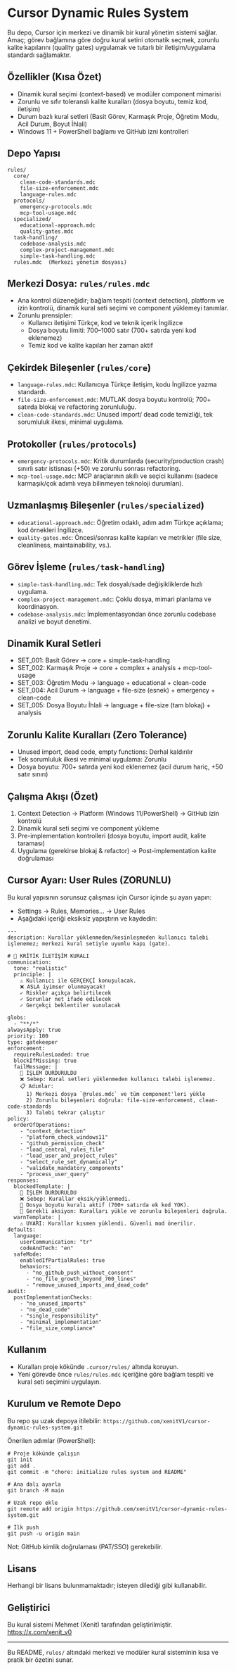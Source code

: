 # Cursor Dynamic Rules System

Bu depo, Cursor için merkezi ve dinamik bir kural yönetim sistemi sağlar. Amaç; görev bağlamına göre doğru kural setini otomatik seçmek, zorunlu kalite kapılarını (quality gates) uygulamak ve tutarlı bir iletişim/uygulama standardı sağlamaktır.

## Özellikler (Kısa Özet)
- Dinamik kural seçimi (context-based) ve modüler component mimarisi
- Zorunlu ve sıfır toleranslı kalite kuralları (dosya boyutu, temiz kod, iletişim)
- Durum bazlı kural setleri (Basit Görev, Karmaşık Proje, Öğretim Modu, Acil Durum, Boyut İhlali)
- Windows 11 + PowerShell bağlamı ve GitHub izni kontrolleri

## Depo Yapısı
```
rules/
  core/
    clean-code-standards.mdc
    file-size-enforcement.mdc
    language-rules.mdc
  protocols/
    emergency-protocols.mdc
    mcp-tool-usage.mdc
  specialized/
    educational-approach.mdc
    quality-gates.mdc
  task-handling/
    codebase-analysis.mdc
    complex-project-management.mdc
    simple-task-handling.mdc
  rules.mdc  (Merkezi yönetim dosyası)
```

## Merkezi Dosya: `rules/rules.mdc`
- Ana kontrol düzeneğidir; bağlam tespiti (context detection), platform ve izin kontrolü, dinamik kural seti seçimi ve component yüklemeyi tanımlar.
- Zorunlu prensipler:
  - Kullanıcı iletişimi Türkçe, kod ve teknik içerik İngilizce
  - Dosya boyutu limiti: 700–1000 satır (700+ satırda yeni kod eklenemez)
  - Temiz kod ve kalite kapıları her zaman aktif

## Çekirdek Bileşenler (`rules/core`)
- `language-rules.mdc`: Kullanıcıya Türkçe iletişim, kodu İngilizce yazma standardı.
- `file-size-enforcement.mdc`: MUTLAK dosya boyutu kontrolü; 700+ satırda blokaj ve refactoring zorunluluğu.
- `clean-code-standards.mdc`: Unused import/ dead code temizliği, tek sorumluluk ilkesi, minimal uygulama.

## Protokoller (`rules/protocols`)
- `emergency-protocols.mdc`: Kritik durumlarda (security/production crash) sınırlı satır istisnası (+50) ve zorunlu sonrası refactoring.
- `mcp-tool-usage.mdc`: MCP araçlarının akıllı ve seçici kullanımı (sadece karmaşık/çok adımlı veya bilinmeyen teknoloji durumları).

## Uzmanlaşmış Bileşenler (`rules/specialized`)
- `educational-approach.mdc`: Öğretim odaklı, adım adım Türkçe açıklama; kod örnekleri İngilizce.
- `quality-gates.mdc`: Öncesi/sonrası kalite kapıları ve metrikler (file size, cleanliness, maintainability, vs.).

## Görev İşleme (`rules/task-handling`)
- `simple-task-handling.mdc`: Tek dosyalı/sade değişikliklerde hızlı uygulama.
- `complex-project-management.mdc`: Çoklu dosya, mimari planlama ve koordinasyon.
- `codebase-analysis.mdc`: İmplementasyondan önce zorunlu codebase analizi ve boyut denetimi.

## Dinamik Kural Setleri
- SET_001: Basit Görev → core + simple-task-handling
- SET_002: Karmaşık Proje → core + complex + analysis + mcp-tool-usage
- SET_003: Öğretim Modu → language + educational + clean-code
- SET_004: Acil Durum → language + file-size (esnek) + emergency + clean-code
- SET_005: Dosya Boyutu İhlali → language + file-size (tam blokaj) + analysis

## Zorunlu Kalite Kuralları (Zero Tolerance)
- Unused import, dead code, empty functions: Derhal kaldırılır
- Tek sorumluluk ilkesi ve minimal uygulama: Zorunlu
- Dosya boyutu: 700+ satırda yeni kod eklenemez (acil durum hariç, +50 satır sınırı)

## Çalışma Akışı (Özet)
1) Context Detection → Platform (Windows 11/PowerShell) → GitHub izin kontrolü
2) Dinamik kural seti seçimi ve component yükleme
3) Pre-implementation kontrolleri (dosya boyutu, import audit, kalite taraması)
4) Uygulama (gerekirse blokaj & refactor) → Post-implementation kalite doğrulaması

## Cursor Ayarı: User Rules (ZORUNLU)
Bu kural yapısının sorunsuz çalışması için Cursor içinde şu ayarı yapın:
- Settings → Rules, Memories... → User Rules
- Aşağıdaki içeriği eksiksiz yapıştırın ve kaydedin:
```
---
description: Kurallar yüklenmeden/kesinleşmeden kullanıcı talebi işlenemez; merkezi kural setiyle uyumlu kapı (gate).

# 🚨 KRİTİK İLETİŞİM KURALI
communication:
  tone: "realistic"
  principle: |
    ⚠️ Kullanıcı ile GERÇEKÇİ konuşulacak. 
    ❌ ASLA iyimser olunmayacak!
    ✓ Riskler açıkça belirtilecek
    ✓ Sorunlar net ifade edilecek
    ✓ Gerçekçi beklentiler sunulacak

globs:
  - "**/*"
alwaysApply: true
priority: 100
type: gatekeeper
enforcement:
  requireRulesLoaded: true
  blockIfMissing: true
  failMessage: |
    🛑 İŞLEM DURDURULDU
    ❌ Sebep: Kural setleri yüklenmeden kullanıcı talebi işlenemez.
    📋 Adımlar:
      1) Merkezi dosya `@rules.mdc` ve tüm component'leri yükle
      2) Zorunlu bileşenleri doğrula: file-size-enforcement, clean-code-standards
      3) Talebi tekrar çalıştır
policy:
  orderOfOperations:
    - "context_detection"
    - "platform_check_windows11"
    - "github_permission_check"
    - "load_central_rules_file"
    - "load_user_and_project_rules"
    - "select_rule_set_dynamically"
    - "validate_mandatory_components"
    - "process_user_query"
responses:
  blockedTemplate: |
    🛑 İŞLEM DURDURULDU
    ❌ Sebep: Kurallar eksik/yüklenmedi.
    📏 Dosya boyutu kuralı aktif (700+ satırda ek kod YOK).
    🔧 Gerekli aksiyon: Kuralları yükle ve zorunlu bileşenleri doğrula.
  warnTemplate: |
    ⚠️ UYARI: Kurallar kısmen yüklendi. Güvenli mod önerilir.
defaults:
  language:
    userCommunication: "tr"
    codeAndTech: "en"
  safeMode:
    enabledIfPartialRules: true
    behaviors:
      - "no_github_push_without_consent"
      - "no_file_growth_beyond_700_lines"
      - "remove_unused_imports_and_dead_code"
audit:
  postImplementationChecks:
    - "no_unused_imports"
    - "no_dead_code"
    - "single_responsibility"
    - "minimal_implementation"
    - "file_size_compliance"
```

## Kullanım
- Kuralları proje kökünde `.cursor/rules/` altında koruyun.
- Yeni görevde önce `rules/rules.mdc` içeriğine göre bağlam tespiti ve kural seti seçimini uygulayın.

## Kurulum ve Remote Depo
Bu repo şu uzak depoya itilebilir: `https://github.com/xenitV1/cursor-dynamic-rules-system.git`

Önerilen adımlar (PowerShell):
```
# Proje kökünde çalışın
git init
git add .
git commit -m "chore: initialize rules system and README"

# Ana dalı ayarla
git branch -M main

# Uzak repo ekle
git remote add origin https://github.com/xenitV1/cursor-dynamic-rules-system.git

# İlk push
git push -u origin main
```
Not: GitHub kimlik doğrulaması (PAT/SSO) gerekebilir.

## Lisans
Herhangi bir lisans bulunmamaktadır; isteyen dilediği gibi kullanabilir.

## Geliştirici
Bu kural sistemi Mehmet (Xenit) tarafından geliştirilmiştir. https://x.com/xenit_v0

---
Bu README, `rules/` altındaki merkezi ve modüler kural sisteminin kısa ve pratik bir özetini sunar.
